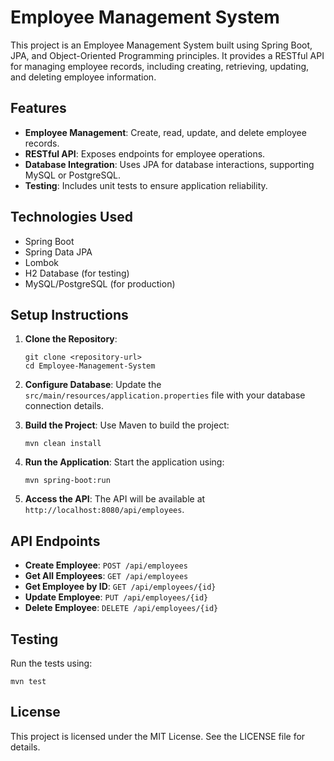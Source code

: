 # Employee Management System

This project is an Employee Management System built using Spring Boot, JPA, and Object-Oriented Programming principles. It provides a RESTful API for managing employee records, including creating, retrieving, updating, and deleting employee information.

## Features

- **Employee Management**: Create, read, update, and delete employee records.
- **RESTful API**: Exposes endpoints for employee operations.
- **Database Integration**: Uses JPA for database interactions, supporting MySQL or PostgreSQL.
- **Testing**: Includes unit tests to ensure application reliability.

## Technologies Used

- Spring Boot
- Spring Data JPA
- Lombok
- H2 Database (for testing)
- MySQL/PostgreSQL (for production)

## Setup Instructions

1. **Clone the Repository**:
   ```
   git clone <repository-url>
   cd Employee-Management-System
   ```

2. **Configure Database**:
   Update the `src/main/resources/application.properties` file with your database connection details.

3. **Build the Project**:
   Use Maven to build the project:
   ```
   mvn clean install
   ```

4. **Run the Application**:
   Start the application using:
   ```
   mvn spring-boot:run
   ```

5. **Access the API**:
   The API will be available at `http://localhost:8080/api/employees`.

## API Endpoints

- **Create Employee**: `POST /api/employees`
- **Get All Employees**: `GET /api/employees`
- **Get Employee by ID**: `GET /api/employees/{id}`
- **Update Employee**: `PUT /api/employees/{id}`
- **Delete Employee**: `DELETE /api/employees/{id}`

## Testing

Run the tests using:
```
mvn test
```

## License

This project is licensed under the MIT License. See the LICENSE file for details.
